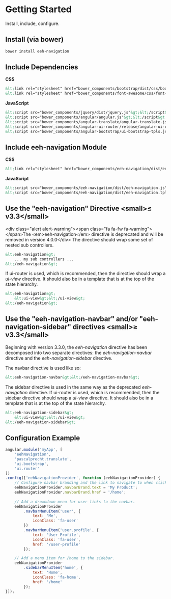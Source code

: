 # Getting Started

Install, include, configure.

## Install (via bower)
```sh
bower install eeh-navigation
```

## Include Dependencies

__CSS__
```html
&lt;link rel="stylesheet" href="bower_components/bootstrap/dist/css/bootstrap.css" /&gt;
&lt;link rel="stylesheet" href="bower_components/font-awesome/css/font-awesome.css" /&gt;
``` 

__JavaScript__
```html
&lt;script src="bower_components/jquery/dist/jquery.js"&gt;&lt;/script&gt;
&lt;script src="bower_components/angular/angular.js"&gt;&lt;/script&gt;
&lt;script src="bower_components/angular-translate/angular-translate.js"&gt;&lt;/script&gt;
&lt;script src="bower_components/angular-ui-router/release/angular-ui-router.js"&gt;&lt;/script&gt;
&lt;script src="bower_components/angular-bootstrap/ui-bootstrap-tpls.js"&gt;&lt;/script&gt;
```

## Include eeh-navigation Module

__CSS__
```html
&lt;link rel="stylesheet" href="bower_components/eeh-navigation/dist/eeh-navigation.css"/&gt;
```

__JavaScript__
```html
&lt;script src="bower_components/eeh-navigation/dist/eeh-navigation.js"&gt;&lt;/script&gt;
&lt;script src="bower_components/eeh-navigation/dist/eeh-navigation.tpl.js"&gt;&lt;/script&gt;
```

## Use the "eeh-navigation" Directive &lt;small&gt;&le; v3.3&lt;/small&gt;

&lt;div class="alert alert-warning"&gt;&lt;span class="fa fa-fw fa-warning"&gt;&lt;/span&gt;The &lt;em&gt;eeh-navigation&lt;/em&gt; directive is deprecated and will be removed in version 4.0.0&lt;/div&gt;
The directive should wrap some set of nested sub controllers.

```html
&lt;eeh-navigation&gt;
    ... my sub controllers ...
&lt;/eeh-navigation&gt;
```

If ui-router is used, which is recommended, then the directive should wrap a _ui-view_ directive.
It should also be in a template that is at the top of the state hierarchy.

```html
&lt;eeh-navigation&gt;
    &lt;ui-view&gt;&lt;/ui-view&gt;
&lt;/eeh-navigation&gt;
```

## Use the "eeh-navigation-navbar" and/or "eeh-navigation-sidebar" directives &lt;small&gt;&ge; v3.3&lt;/small&gt;

Beginning with version 3.3.0, the _eeh-navigation_ directive has been decomposed into two separate directives:
the _eeh-navigation-navbar_ directive and the _eeh-navigation-sidebar_ directive.

The navbar directive is used like so:
```html
&lt;eeh-navigation-navbar&gt;&lt;/eeh-navigation-navbar&gt;
```

The sidebar directive is used in the same way as the deprecated _eeh-navigation_ directive.
If ui-router is used, which is recommended, then the sidebar directive should wrap a _ui-view_ directive.
It should also be in a template that is at the top of the state hierarchy.

```html
&lt;eeh-navigation-sidebar&gt;
    &lt;ui-view&gt;&lt;/ui-view&gt;
&lt;/eeh-navigation-sidebar&gt;
```

## Configuration Example

```javascript
angular.module('myApp', [
    'eehNavigation',
    'pascalprecht.translate',
    'ui.bootstrap',
    'ui.router'
])
.config(['eehNavigationProvider', function (eehNavigationProvider) {
    // Configure navbar branding and the link to navigate to when clicked.
    eehNavigationProvider.navbarBrand.text = 'My Product';
    eehNavigationProvider.navbarBrand.href = '/home';
                                                
    // Add a drowndown menu for user links to the navbar.
    eehNavigationProvider
        .navbarMenuItem('user', {
            text: 'Me',
            iconClass: 'fa-user'
        })
        .navbarMenuItem('user.profile', {
            text: 'User Profile',
            iconClass: 'fa-user',
            href: '/user-profile'
        });

    // Add a menu item for /home to the sidebar.
    eehNavigationProvider
        .sidebarMenuItem('home', {
            text: 'Home',
            iconClass: 'fa-home',
            href: '/home'
        });
}]);
```
